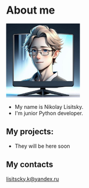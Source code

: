 # About me

<img src="images/image.png" alt="drawing" width="200"/>

- My name is Nikolay Lisitsky.
- I'm junior Python developer. 

## My projects:

- They will be here soon

## My contacts
lisitscky.k@yandex.ru